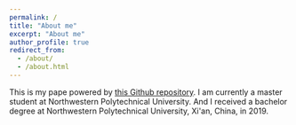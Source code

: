 ```yaml
---
permalink: /
title: "About me"
excerpt: "About me"
author_profile: true
redirect_from: 
  - /about/
  - /about.html
---
```


This is my pape powered by [this Github repository](https://github.com/staeiou/staeiou.github.io). I am currently a master student at Northwestern Polytechnical University. And I received a bachelor degree at Northwestern Polytechnical University, Xi'an, China, in 2019.
